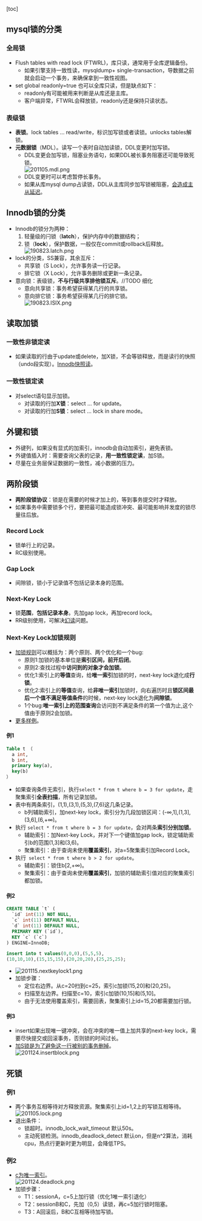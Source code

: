 [toc]
## mysql锁的分类 ##
### 全局锁 ###
- Flush tables with read lock (FTWRL)，库只读，通常用于全库逻辑备份。
  - 如果引擎支持一致性读，mysqldump+ single-transaction，导数据之前就会启动一个事务，来确保拿到一致性视图。
- set global readonly=true 也可以全库只读，但是缺点如下：
  - readonly有可能被用来判断是从库还是主库。
  - 客户端异常，FTWRL会释放锁，readonly还是保持只读状态。

### 表级锁 ###
- **表锁**。lock tables … read/write，标识加写锁或者读锁。unlocks tables解锁。
- **元数据锁**（MDL）。读写一个表时自动加读锁，DDL变更时加写锁。
  - DDL变更会加写锁，阻塞业务语句，如果DDL被长事务阻塞还可能导致死锁。<br>![201105.mdl.png](https://static001.geekbang.org/resource/image/7c/ce/7cf6a3bf90d72d1f0fc156ececdfb0ce.jpg)
  - DDL变更时可以考虑暂停长事务。
  - 如果从库mysql dump占读锁，DDL从主库同步加写锁被阻塞，[会造成主从延迟](https://time.geekbang.org/column/article/70215)。

## Innodb锁的分类 ##
- Innodb的锁分为两种：
  1. 轻量级的闩锁（**latch**），保护内存中的数据结构；
  2. 锁（**lock**），保护数据，一般仅在commit或rollback后释放。<br>![190823.latch.png](https://img-blog.csdnimg.cn/20190823114423397.png)
- lock的分类，SS兼容，其余互斥：
  - 共享锁（S Lock），允许事务读一行记录。
  - 排它锁（X Lock），允许事务删除或更新一条记录。
- 意向锁：表级锁，**不与行级共享排他锁互斥**。//TODO 细化
  - 意向共享锁：事务希望获得某几行的共享锁。
  - 意向排它锁：事务希望获得某几行的排它锁。 <br>![190823.ISIX.png](https://img-blog.csdnimg.cn/20190823120335417.png)

## 读取加锁 ##
### 一致性非锁定读 ###
- 如果读取的行由于update或delete，加X锁，不会等锁释放，而是读行的快照（undo段实现）。[Innodb快照读](https://blog.csdn.net/qq_40369829/article/details/91359489)。

### 一致性锁定读 ###
- 对select语句显示加锁。
  - 对读取的行加**X锁**：select ... for update。
  - 对读取的行加**S锁**：select ... lock in share mode。

## 外键和锁 ##
- 外键列，如果没有显式的加索引，innodb会自动加索引，避免表锁。
- 外键值插入时：需要查询父表的记录，**用一致性锁定读**，加S锁。
- 尽量在业务层保证数据的一致性，减小数据的压力。

## 两阶段锁 ##
- **两阶段锁协议**：锁是在需要的时候才加上的，等到事务提交时才释放。
- 如果事务中需要锁多个行，要把最可能造成锁冲突、最可能影响并发度的锁尽量往后放。

### Record Lock ###
- 锁单行上的记录。
- RC级别使用。

### Gap Lock ###
- 间隙锁，锁小于记录值不包括记录本身的范围。

### Next-Key Lock ###
- 锁**范围**，**包括记录本身**。先加gap lock，再加record lock。
- RR级别使用，可解决[幻读](https://blog.csdn.net/qq_40369829/article/details/79361814)问题。

### Next-Key Lock加锁规则 ###
- [加锁规则](https://time.geekbang.org/column/article/75659)可以概括为：两个原则、两个优化和一个bug:
  - 原则1:加锁的基本单位是**索引区间，前开后闭**。
  - 原则2:查找过程中**访问到的对象才会加锁**。
  - 优化1:索引上的**等值**查询，给**唯一索引**加锁的时，next-key lock退化成**行锁**。
  - 优化2:索引上的**等值**查询，给**非唯一索引**加锁时，向右遍历时且**锁区间最后一个值不满足等值条件**的时候，next-key lock退化为**间隙锁**。
  - 1个bug:**唯一索引上的范围查询**会访问到不满足条件的第一个值为止,这个值由于原则2会加锁。
- [更多样例](https://time.geekbang.org/column/article/78427)。

#### 例1 ####
```sql
Table t （
  a int,
  b int,
  primary key(a),
  key(b)
）
```

- 如果查询条件无索引，执行```select * from t where b = 3 for update```，走聚集索引**全表扫描**，所有记录加锁。
- 表中有两条索引，(1,1),(3,1),(5,3),(7,6)这几条记录。
  - b列辅助索引，加next-key lock，索引分为几段加锁区间：(-∞,1],(1,3],(3,6],(6,+∞)。
- 执行 ```select * from t where b = 3 for update```，会对两条**索引分别加锁**。
  - 辅助索引：加Next-key Lock，并对下一个键值加gap lock，锁定辅助索引b的范围(1,3]和(3,6)。
  - 聚集索引：由于查询未使用**覆盖索引**，对a=5聚集索引加Record Lock。
- 执行``` select * from t where b > 2 for update```。
  - 辅助索引：锁住b[2,+∞)。
  - 聚集索引：由于查询未使用**覆盖索引**，加锁的辅助索引值对应的聚集索引都加锁。

#### 例2 ####
```sql
CREATE TABLE `t` (
  `id` int(11) NOT NULL,
  `c` int(11) DEFAULT NULL,
  `d` int(11) DEFAULT NULL,
  PRIMARY KEY (`id`),
  KEY `c` (`c`)
) ENGINE=InnoDB;

insert into t values(0,0,0),(5,5,5),
(10,10,10),(15,15,15),(20,20,20),(25,25,25);
```

- ![201115.nextkeylock1.png](https://static001.geekbang.org/resource/image/3a/1e/3a7578e104612a188a2d574eaa3bd81e.png)
- 加锁步骤：
  - 定位右边界。从c=20扫到c=25，索引c加锁(15,20]和(20,25)。
  - 扫描至左边界。扫描至c=10，索引c加锁(10,15]和(5,10]。
  - 由于无法使用覆盖索引，需要回表，聚集索引上id=15,20都需要加行锁。

#### 例3 ####
- insert如果出现唯一键冲突，会在冲突的唯一值上加共享的next-key lock，需要尽快提交或回滚事务，否则锁的时间过长。
- [加S锁是为了避免这一行被别的事务删掉](https://time.geekbang.org/column/article/80801)。<br>![201124.insertblock.png](https://static001.geekbang.org/resource/image/83/ca/83fb2d877932941b230d6b5be8cca6ca.png)

## 死锁 ##
### 例1 ###
- 两个事务互相等待对方释放资源。聚集索引上id=1,2上的写锁互相等待。<br>![201105.lock.png](https://static001.geekbang.org/resource/image/4d/52/4d0eeec7b136371b79248a0aed005a52.jpg)
- 退出条件：
  - 锁超时。innodb_lock_wait_timeout 默认50s。
  - 主动死锁检测。innodb_deadlock_detect 默认on，但是n^2算法，消耗cpu，热点行更新时更为明显，会降低TPS。

### 例2 ###
- [c为唯一索引](https://time.geekbang.org/column/article/80801)。<br>![201124.deadlock.png](https://static001.geekbang.org/resource/image/63/2d/63658eb26e7a03b49f123fceed94cd2d.png)
- 加锁步骤：
  - T1：sessionA，c=5上加行锁（优化1唯一索引退化）
  - T2：sessionB和C，先加（0,5）读锁，再c=5加行锁时阻塞。
  - T3：A回滚后，B和C互相等待加写锁。